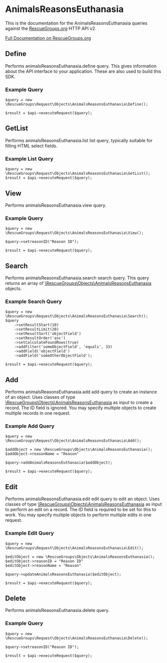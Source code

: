 # AnimalsReasonsEuthanasia

This is the documentation for the AnimalsReasonsEuthanasia queries against the [RescueGroups.org](https://www.rescuegroups.org/) HTTP API v2.

[Full Documentation on RescueGroups.org](https://userguide.rescuegroups.org/display/APIDG/Object+definitions#Objectdefinitions-animalsReasonsEuthanasia)

## Define
Performs animalsReasonsEuthanasia.define query. This gives information about the API interface to your application. These are also used to build this SDK.

### Example Query

    $query = new \RescueGroups\Request\Objects\AnimalsReasonsEuthanasia\Define();

    $result = $api->executeRequest($query);
## GetList
Performs animalsReasonsEuthanasia.list list query, typically suitable for filling HTML select fields.

### Example List Query

    $query = new \RescueGroups\Request\Objects\AnimalsReasonsEuthanasia\GetList();
    $result = $api->executeRequest($query);
## View
Performs animalsReasonsEuthanasia.view query.

### Example Query

    $query = new \RescueGroups\Request\Objects\AnimalsReasonsEuthanasia\View();

    $query->setreasonID("Reason ID");

    $result = $api->executeRequest($query);

## Search
Performs animalsReasonsEuthanasia.search search query. This query returns an array of [\RescueGroups\Objects\AnimalsReasonsEuthanasia](../../../src/Objects/AnimalsReasonsEuthanasia.php) objects.

### Example Search Query

    $query = new \RescueGroups\Request\Objects\AnimalsReasonsEuthanasia\Search();
    $query
        ->setResultStart(10)
        ->setResultLimit(20)
        ->setResultSort('objectField')
        ->setResultOrder('asc')
        ->setCalculateFoundRows(true)
        ->addFilter('someObjectField', 'equals', 33)
        ->addField('objectField')
        ->addField('someOtherObjectField');

    $result = $api->executeRequest($query);
## Add
Performs animalsReasonsEuthanasia.add add query to create an instance of an object. Uses classes of type [\RescueGroups\Objects\AnimalsReasonsEuthanasia](../../../src/Objects/AnimalsReasonsEuthanasia.php) as input to create a record. The ID field is ignored. You may specify multiple objects to create multiple records in one request.

### Example Add Query

    $query = new \RescueGroups\Request\Objects\AnimalsReasonsEuthanasia\Add();

    $addObject = new \RescueGroups\Objects\AnimalsReasonsEuthanasia();
    $addObject->reasonName = "Reason"

    $query->addAnimalsReasonsEuthanasia($addObject);

    $result = $api->executeRequest($query);
## Edit
Performs animalsReasonsEuthanasia.edit edit query to edit an object. Uses classes of type [\RescueGroups\Objects\AnimalsReasonsEuthanasia](../../../src/Objects/AnimalsReasonsEuthanasia.php) as input to perform an edit on a record. The ID field is required to be set for this to work. You may specify multiple objects to perform multiple edits in one request.

### Example Edit Query

    $query = new \RescueGroups\Request\Objects\AnimalsReasonsEuthanasia\Edit();

    $editObject = new \RescueGroups\Objects\AnimalsReasonsEuthanasia();
    $editObject->reasonID = "Reason ID"
    $editObject->reasonName = "Reason"

    $query->updateAnimalsReasonsEuthanasia($editObject);

    $result = $api->executeRequest($query);
## Delete
Performs animalsReasonsEuthanasia.delete query.

### Example Query

    $query = new \RescueGroups\Request\Objects\AnimalsReasonsEuthanasia\Delete();

    $query->setreasonID("Reason ID");

    $result = $api->executeRequest($query);


